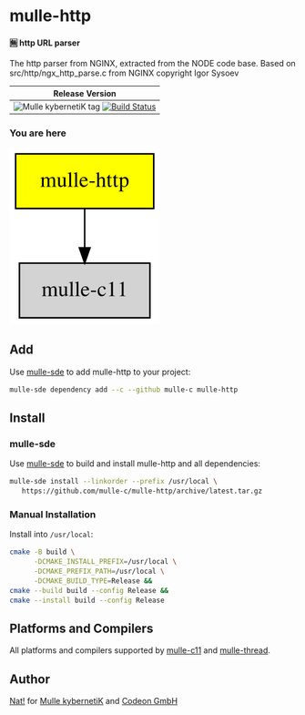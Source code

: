 # mulle-http

#### 🈚 http URL parser

The http parser from NGINX, extracted from the NODE code base.
Based on src/http/ngx_http_parse.c from NGINX copyright Igor Sysoev


| Release Version
|-----------------------------------
| ![Mulle kybernetiK tag](https://img.shields.io/github/tag/mulle-c/mulle-http.svg?branch=release) [![Build Status](https://github.com/mulle-c/mulle-http/workflows/CI/badge.svg?branch=release)](//github.com/mulle-c/mulle-http/actions)


### You are here

![Overview](overview.dot.svg)


## Add

Use [mulle-sde](//github.com/mulle-sde) to add mulle-http to your project:

``` sh
mulle-sde dependency add --c --github mulle-c mulle-http
```

## Install

### mulle-sde

Use [mulle-sde](//github.com/mulle-sde) to build and install mulle-http and all dependencies:

``` sh
mulle-sde install --linkorder --prefix /usr/local \
   https://github.com/mulle-c/mulle-http/archive/latest.tar.gz
```

### Manual Installation

Install into `/usr/local`:

``` sh
cmake -B build \
      -DCMAKE_INSTALL_PREFIX=/usr/local \
      -DCMAKE_PREFIX_PATH=/usr/local \
      -DCMAKE_BUILD_TYPE=Release &&
cmake --build build --config Release &&
cmake --install build --config Release
```

## Platforms and Compilers

All platforms and compilers supported by
[mulle-c11](//github.com/mulle-c/mulle-c11) and
[mulle-thread](//github.com/mulle-c/mulle-thread).


## Author

[Nat!](//www.mulle-kybernetik.com/weblog) for
[Mulle kybernetiK](//www.mulle-kybernetik.com) and
[Codeon GmbH](//www.codeon.de)
